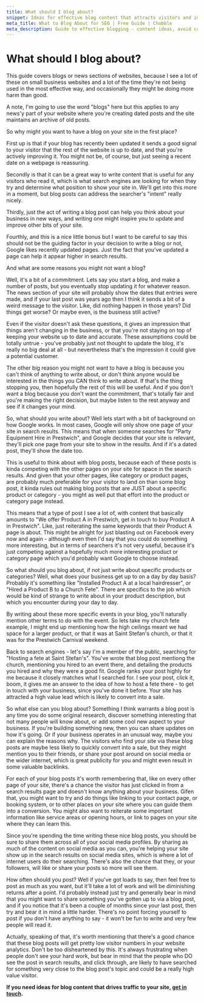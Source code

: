 ```yaml
---
title: What should I blog about?
snippet: Ideas for effective blog content that attracts visitors and improves your search rankings.
meta_title: What to Blog About for SEO | Free Guide | Chobble
meta_description: Guide to effective blogging - content ideas, avoid common mistakes, address searcher intent - practical tips - Manchester web developer
---
```


# What should I blog about?

This guide covers blogs or news sections of websites, because I see a lot of these on small business websites and a lot of the time they're not being used in the most effective way, and occasionally they might be doing more harm than good.

A note, I'm going to use the word "blogs" here but this applies to any news'y part of your website where you're creating dated posts and the site maintains an archive of old posts.

So why might you want to have a blog on your site in the first place?

First up is that if your blog has recently been updated it sends a good signal to your visitor that the rest of the website is up to date, and that you're actively improving it. You might not be, of course, but just seeing a recent date on a webpage is reassuring.

Secondly is that it can be a great way to write content that is useful for any visitors who read it, which is what search engines are looking for when they try and determine what position to show your site in. We'll get into this more in a moment, but blog posts can address the searcher's "intent" really nicely.

Thirdly, just the act of writing a blog post can help you think about your business in new ways, and writing one might inspire you to update and improve other bits of your site.

Fourthly, and this is a nice little bonus but I want to be careful to say this should not be the guiding factor in your decision to write a blog or not, Google likes recently updated pages. Just the fact that you've updated a page can help it appear higher in search results.

And what are some reasons you might not want a blog?

Well, it's a bit of a commitment. Lets say you start a blog, and make a number of posts, but you eventually stop updating it for whatever reason. The news section of your site will probably show the dates that entries were made, and if your last post was years ago then I think it sends a bit of a weird message to the visitor. Like, did nothing happen in those years? Did things get worse? Or maybe even, is the business still active?

Even if the visitor doesn't ask these questions, it gives an impression that things aren't changing in the business, or that you're not staying on top of keeping your website up to date and accurate. These assumptions could be totally untrue - you've probably just not thought to update the blog, it's really no big deal at all - but nevertheless that's the impression it could give a potential customer.

The other big reason you might not want to have a blog is because you can't think of anything to write about, or don't think anyone would be interested in the things you CAN think to write about. If that's the thing stopping you, then hopefully the rest of this will be useful. And if you don't want a blog because you don't want the commitment, that's totally fair and you're making the right decision, but maybe listen to the rest anyway and see if it changes your mind.

So, what should you write about? Well lets start with a bit of background on how Google works. In most cases, Google will only show one page of your site in search results. This means that when someone searches for "Party Equipment Hire in Prestwich", and Google decides that your site is relevant, they'll pick one page from your site to show in the results. And if it's a dated post, they'll show the date too.

This is useful to think about with blog posts, because each of these posts is kinda competing with the other pages on your site for space in the search results. And given that your other pages, like category or product pages, are probably much preferable for your visitor to land on than some blog post, it kinda rules out making blog posts that are JUST about a specific product or category - you might as well put that effort into the product or category page instead.

This means that a type of post I see a lot of, with content that basically amounts to "We offer Product A in Prestwich, get in touch to buy Product A in Prestwich". Like, just reiterating the same keywords that their Product A page is about. This might be alright for just blasting out on Facebook every now and again - although even then I'd say that you could do something more interesting, but in terms of searchers it's not very useful, because it's just competing against a hopefully much more interesting product or category page which you'd probably want Google to choose instead.

So what should you blog about, if not just write about specific products or categories? Well, what does your business get up to on a day by day basis? Probably it's something like "Installed Product A at a local hairdresser", or "Hired a Product B to a Church Fete". There are specifics to the job which would be kind of strange to write about in your product description, but which you encounter during your day to day.

By writing about these more specific events in your blog, you'll naturally mention other terms to do with the event. So lets take my church fete example, I might end up mentioning how the high ceilings meant we had space for a larger product, or that it was at Saint Stefan's church, or that it was for the Prestwich Carnival weekend.

Back to search engines - let's say I'm a member of the public, searching for "Hosting a fete at Saint Stefan's". You've wrote that blog post mentiong the church, mentioning you hired to an event there, and detailing the products you hired and why they were a good fit. Google ranks your post highly for me because it closely matches what I searched for. I see your post, click it, boom, it gives me an answer to the idea of how to host a fete there - to get in touch with your business, since you've done it before. Your site has attracted a high value lead which is likely to convert into a sale.

So what else can you blog about? Something I think warrants a blog post is any time you do some original research, discover something interesting that not many people will know about, or add some cool new aspect to your business. If you're building something new, then you can share updates on how it's going. Or if your business operates in an unusual way, maybe you can explain the reasons why. The visitors who find your site via these blog posts are maybe less likely to quickly convert into a sale, but they might mention you to their friends, or share your post around on social media or the wider internet, which is great publicity for you and might even result in some valuable backlinks.

For each of your blog posts it's worth remembering that, like on every other page of your site, there's a chance the visitor has just clicked in from a search results page and doesn't know anything about your business. Gifen that, you might want to try and do things like linking to your contact page, or booking system, or to other places on your site where you can guide them into a conversion. You might also want to reiterate some important information like service areas or opening hours, or link to pages on your site where they can learn this.

Since you're spending the time writing these nice blog posts, you should be sure to share them across all of your social media profiles. By sharing as much of the content on social media as you can, you're helping your site show up in the search results on social media sites, which is where a lot of internet users do their searching. There's also the chance that they, or your followers, will like or share your posts so more will see them.

How often should you post? Well if you've got loads to say, then feel free to post as much as you want, but it'll take a lot of work and will be diminishing returns after a point. I'd probably instead just try and generally bear in mind that you might want to share something you've gotten up to via a blog post, and if you notice that it's been a couple of months since your last post, then try and bear it in mind a little harder. There's no point forcing yourself to post if you don't have anything to say - it won't be fun to write and very few people will read it.

Actually, speaking of that, it's worth mentioning that there's a good chance that these blog posts will get pretty low visitor numbers in your website analytics. Don't be too disheartened by this. It's always frustrating when people don't see your hard work, but bear in mind that the people who DO see the post in search results, and click through, are likely to have searched for something very close to the blog post's topic and could be a really high value visitor.

**If you need ideas for blog content that drives traffic to your site, [get in touch](/contact/).**
